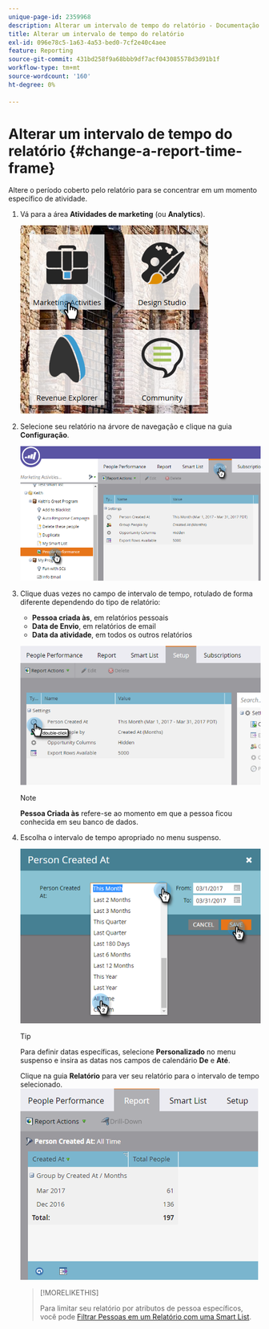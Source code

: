 ```yaml
---
unique-page-id: 2359968
description: Alterar um intervalo de tempo do relatório - Documentação do Marketo - Documentação do produto
title: Alterar um intervalo de tempo do relatório
exl-id: 096e78c5-1a63-4a53-bed0-7cf2e40c4aee
feature: Reporting
source-git-commit: 431bd258f9a68bbb9df7acf043085578d3d91b1f
workflow-type: tm+mt
source-wordcount: '160'
ht-degree: 0%

---
```


# Alterar um intervalo de tempo do relatório {#change-a-report-time-frame}

Altere o período coberto pelo relatório para se concentrar em um momento específico de atividade.

1. Vá para a área **Atividades de marketing** (ou **Analytics**).

   ![](assets/image2017-3-27-9-3a15-3a9.png)

1. Selecione seu relatório na árvore de navegação e clique na guia **Configuração**.

   ![](assets/image2017-3-27-9-3a57-3a56.png)

1. Clique duas vezes no campo de intervalo de tempo, rotulado de forma diferente dependendo do tipo de relatório:

   * **Pessoa criada às**, em relatórios pessoais
   * **Data de Envio**, em relatórios de email
   * **Data da atividade**, em todos os outros relatórios

   ![](assets/image2017-3-27-9-3a58-3a23.png)

   >[!NOTE]
   >
   >**Pessoa Criada às** refere-se ao momento em que a pessoa ficou conhecida em seu banco de dados.

1. Escolha o intervalo de tempo apropriado no menu suspenso.

   ![](assets/image2017-3-27-9-3a58-3a40.png)

   >[!TIP]
   >
   >Para definir datas específicas, selecione **Personalizado** no menu suspenso e insira as datas nos campos de calendário **De** e **Até**.

   Clique na guia **Relatório** para ver seu relatório para o intervalo de tempo selecionado.\
   ![](assets/image2017-3-27-9-3a59-3a1.png)

   >[!MORELIKETHIS]
   >
   >Para limitar seu relatório por atributos de pessoa específicos, você pode [Filtrar Pessoas em um Relatório com uma Smart List](/help/marketo/product-docs/reporting/basic-reporting/editing-reports/filter-people-in-a-report-with-a-smart-list.md).
